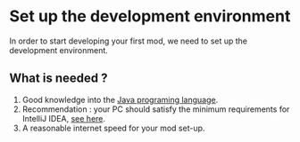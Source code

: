 # Set up the development environment

In order to start developing your first mod, we need to set up the development environment.

## What is needed ?

1. Good knowledge into the [Java programing language](https://en.wikipedia.org/wiki/Java_%28programming_language%29).
2. Recommendation : your PC should satisfy the minimum requirements for IntelliJ IDEA, [see here](https://www.jetbrains.com/help/idea/prerequisites.html#min_requirements).
3. A reasonable internet speed for your mod set-up.